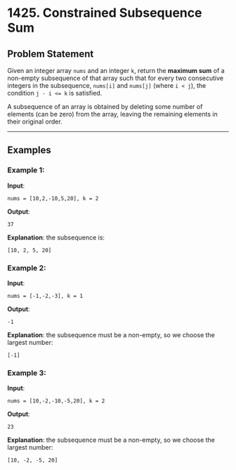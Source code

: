 # 1425. Constrained Subsequence Sum

## Problem Statement
Given an integer array `nums` and an integer `k`, return the **maximum sum** of a non-empty subsequence of that array such that for every two consecutive integers in the subsequence, `nums[i]` and `nums[j]` (where `i < j`), the condition `j - i <= k` is satisfied.

A subsequence of an array is obtained by deleting some number of elements (can be zero) from the array, leaving the remaining elements in their original order.

---

## Examples

### Example 1:
**Input**:  
```plaintext
nums = [10,2,-10,5,20], k = 2
```
**Output**:
```plaintext
37
```
**Explanation**:
the subsequence is:
```plaintext
[10, 2, 5, 20]
```

### Example 2:
**Input**:  
```plaintext
nums = [-1,-2,-3], k = 1
```
**Output**:
```plaintext
-1
```
**Explanation**:
the subsequence must be a non-empty, so we choose the largest number:
```plaintext
[-1]
```

### Example 3:
**Input**:  
```plaintext
nums = [10,-2,-10,-5,20], k = 2
```
**Output**:
```plaintext
23
```
**Explanation**:
the subsequence must be a non-empty, so we choose the largest number:
```plaintext
[10, -2, -5, 20]
```
